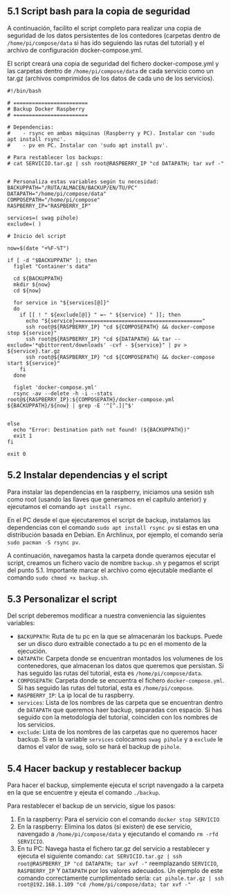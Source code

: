 <!--name:Servidor en casa - Parte 6: Copia de seguridad _-->
<!--pubdate:2022/08/19_-->
<!--moddate:2022/08/19_-->
<!--icon:raspberry_-->


<!--[![Enlace al video de esta parte.](/static/files/images/guiaraspi_thumbnail.jpg)](https://www.youtube.com/watch?v=9BBMH44h1rc)-->

## 5.1 Script bash para la copia de seguridad 

A continuación, facilito el script completo para realizar una copia de seguridad de los datos persistentes de los contedores (carpetas dentro de `/home/pi/compose/data` si has ido seguiendo las rutas del tutorial) y el archivo de configuración docker-compose.yml. 

El script creará una copia de seguridad del fichero docker-compose.yml y las carpetas dentro de `/home/pi/compose/data` de cada servicio como un tar.gz (archivos comprimidos de los datos de cada uno de los servicios). 

```
#!/bin/bash

# ========================
# Backup Docker Raspberry
# ========================

# Dependencias:
#    - rsync en ambas máquinas (Raspberry y PC). Instalar con 'sudo apt install rsync'.
#    - pv en PC. Instalar con 'sudo apt install pv'. 

# Para restablecer los backups:
# cat SERVICIO.tar.gz | ssh root@RASPBERRY_IP "cd DATAPATH; tar xvf -"


# Personaliza estas variables según tu necesidad:
BACKUPPATH="/RUTA/ALMACEN/BACKUP/EN/TU/PC"
DATAPATH="/home/pi/compose/data"
COMPOSEPATH="/home/pi/compose"
RASPBERRY_IP="RASPBERRY_IP"

services=( swag pihole)
exclude=( )

# Inicio del script

now=$(date "+%F-%T")

if [ -d "$BACKUPPATH" ]; then
  figlet "Container's data"

  cd ${BACKUPPATH}
  mkdir ${now}
  cd ${now}

  for service in "${services[@]}"
  do
    if [[ ! " ${exclude[@]} " =~ " ${service} " ]]; then
      echo "${service}========================================="
      ssh root@${RASPBERRY_IP} "cd ${COMPOSEPATH} && docker-compose stop ${service}"
      ssh root@${RASPBERRY_IP} "cd ${DATAPATH} && tar --exclude='*qbittorrent/downloads' -cvf - ${service}" | pv >   ${service}.tar.gz
      ssh root@${RASPBERRY_IP} "cd ${COMPOSEPATH} && docker-compose start ${service}"
    fi
  done

  figlet 'docker-compose.yml'
  rsync -av --delete -h -i --stats root@${RASPBERRY_IP}:${COMPOSEPATH}/docker-compose.yml ${BACKUPPATH}/${now} | grep -E '^[^.]|^$'


else
  echo "Error: Destination path not found! (${BACKUPPATH})"
  exit 1
fi

exit 0
```



## 5.2 Instalar dependencias y el script

Para instalar las dependencias en la raspberry, iniciamos una sesión ssh como root (usando las llaves que generamos en el capítulo anterior) y ejecutamos el comando `apt install rsync`. 

En el PC desde el que ejecutaremos el script de backup, instalamos las dependencias con el comando `sudo apt install rsync pv` si estas en una distribución basada en Debian. En Archlinux, por ejemplo, el comando sería `sudo pacman -S rsync pv`.

A continuación, navegamos hasta la carpeta donde queramos ejecutar el script, creamos un fichero vacio de nombre `backup.sh` y pegamos el script del punto 5.1. Importante marcar el archivo como ejecutable mediante el comando `sudo chmod +x backup.sh`.


## 5.3 Personalizar el script

Del script deberemos modificar a nuestra conveniencia las siguientes variables:

* `BACKUPPATH`: Ruta de tu pc en la que se almacenarán los backups. Puede ser un disco duro extraible conectado a tu pc en el momento de la ejecución.
* `DATAPATH`: Carpeta donde se encuentran montados los volumenes de los contenedores, que almacenan los datos que queremos que persistan. Si has seguido las rutas del tutorial, esta es `/home/pi/compose/data`.
* `COMPOSEPATH`: Carpeta donde se encuentra el fichero `docker-compose.yml`. Si has seguido las rutas del tutorial, esta es `/home/pi/compose`.
* `RASPBERRY_IP`: La ip local de tu raspberry. 
* `services`: Lista de los nombres de las carpeta que se encuentran dentro de `DATAPATH` que queremos haer backup, separadas con espacio. Si has seguido con la metodología del tutorial, coinciden con los nombres de los servicios. 
* `exclude`: Lista de los nombres de las carpetas que no queremos hacer backup. Si en la variable `services` colocamos `swag pihole` y a `exclude` le damos el valor de `swag`, solo se hará el backup de `pihole`.

## 5.4 Hacer backup y restablecer backup

Para hacer el backup, simplemente ejecuta el script navengado a la carpeta en la que se encuentre y ejeuta el comando `./backup`. 

Para restablecer el backup de un servicio, sigue los pasos:

1. En la raspberry: Para el servicio con el comando `docker stop SERVICIO`
2. En la raspberry: Elimina los datos (si existen) de ese servicio, navengado a `/home/pi/compose/data` y ejecutando el comando `rm -rfd SERVICIO`.
3. En tu PC: Navega hasta el fichero tar.gz del servicio a restablecer y ejecuta el siguiente comando: `cat SERVICIO.tar.gz | ssh root@RASPBERRY_IP "cd DATAPATH; tar xvf -"` reemplazando `SERVICIO`, `RASPBERRY_IP` Y `DATAPATH` por los valores adecuados. Un ejemplo de este comando correctamente cumplimentado sería: `cat pihole.tar.gz | ssh root@192.168.1.109 "cd /home/pi/compose/data; tar xvf -"`
